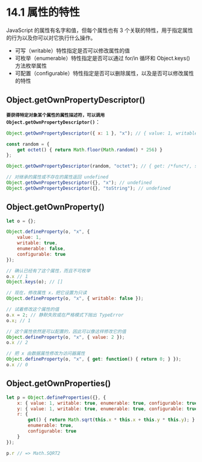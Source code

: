 # 14.1 属性的特性

JavaScript 的属性有名字和值，但每个属性也有 3 个关联的特性，用于指定属性的行为以及你可以对它执行什么操作。

* 可写（writable）特性指定是否可以修改属性的值
* 可枚举（enumerable）特性指定是否可以通过 for/in 循环和 Object.keys() 方法枚举属性
* 可配置（configurable）特性指定是否可以删除属性，以及是否可以修改属性的特性



## Object.getOwnPropertyDescriptor()

**`要获得特定对象某个属性的属性描述符，可以调用 Object.getOwnPropertyDescriptor()`**：

```                                                                                                                                                                                                       javascript
Object.getOwnPropertyDescriptor({ x: 1 }, "x"); // { value: 1, writable: true, enumerable: true, configurable: true }

const random = {
    get octet() { return Math.floor(Math.random() * 256) }
};

Object.getOwnPropertyDescriptor(random, "octet"); // { get: /*func*/, set: undefined, enumerable: true, configurable: true }

// 对继承的属性或不存在的属性返回 undefined
Object.getOwnPropertyDescriptor({}, "x"); // undefined
Object.getOwnPropertyDescriptor({}, "toString"); // undefined
```



## Object.getOwnProperty()

```javascript
let o = {};

Object.defineProperty(o, "x", {
    value: 1,
    writable: true,
    enumerable: false,
    configurable: true
});

// 确认已经有了这个属性，而且不可枚举
o.x // 1
Object.keys(o); // []

// 现在，修改属性 x，把它设置为只读
Object.defineProperty(o, "x", { writable: false });

// 试着修改这个属性的值
o.x = 2; // 静默失败或在严格模式下抛出 TypeError
o.x; // 1

// 这个属性依然是可以配置的，因此可以像这样修改它的值
Object.defineProperty(o, "x", { value: 2 });
o.x // 2

// 把 x 由数据属性修改为访问器属性
Object.defineProperty(o, "x", { get: function() { return 0; } });
o.x // 0
```



## Object.getOwnProperties()

```javascript
let p = Object.defineProperties({}, {
    x: { value: 1, writable: true, enumerable: true, configurable: true },
    y: { value: 1, writable: true, enumerable: true, configurable: true },
    r: {
        get() { return Math.sqrt(this.x * this.x + this.y * this.y); },
        enumerable: true,
        configurable: true
    }
});

p.r // => Math.SQRT2
```


